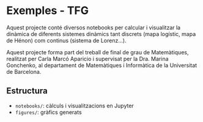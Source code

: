 # Exemples - TFG

Aquest projecte conté diversos notebooks per calcular i visualitzar la dinàmica de diferents sistemes dinàmics tant discrets (mapa logístic, mapa de Hénon)  com continus  (sistema de Lorenz...).

Aquest projecte forma part del treball de final de grau de Matemàtiques, realitzat per Carla Marcó Aparicio i supervisat per la Dra. Marina Gonchenko, al departament de Matemàtiques i Informàtica de la Universitat de Barcelona. 

## Estructura

- `notebooks/`: càlculs i visualitzacions en Jupyter
- `figures/`: gràfics generats 

